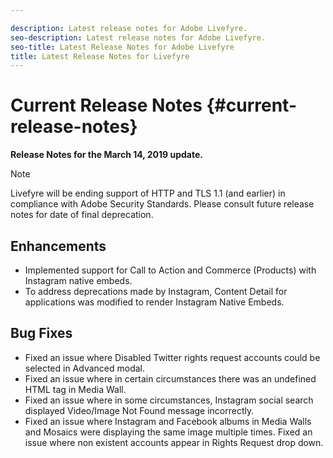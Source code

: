 ```yaml
---

description: Latest release notes for Adobe Livefyre.
seo-description: Latest release notes for Adobe Livefyre.
seo-title: Latest Release Notes for Adobe Livefyre
title: Latest Release Notes for Livefyre
---
```


# Current Release Notes {#current-release-notes}

**Release Notes for the March 14, 2019 update.**

>[!NOTE]
>
>Livefyre will be ending support of HTTP and TLS 1.1 (and earlier) in compliance with Adobe Security Standards.  Please consult future release notes for date of final deprecation.

## Enhancements

* Implemented support for Call to Action and Commerce (Products) with Instagram native embeds.
* To address deprecations made by Instagram, Content Detail for applications was modified to render Instagram Native Embeds. 


## Bug Fixes

* Fixed an issue where Disabled Twitter rights request accounts could be selected in Advanced modal.
* Fixed an issue where in certain circumstances there was an undefined HTML tag in Media Wall.
* Fixed an issue where in some circumstances, Instagram social search displayed Video/Image Not Found message incorrectly.
* Fixed an issue where Instagram and Facebook albums in Media Walls and Mosaics were displaying the same image multiple times.
Fixed an issue where non existent accounts appear in Rights Request drop down.